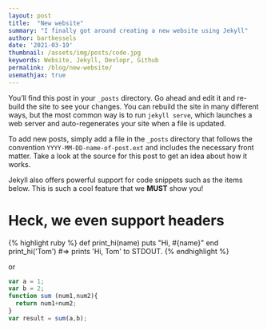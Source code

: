 ```yaml
---
layout: post
title:  "New website"
summary: "I finally got around creating a new website using Jekyll"
author: bartkessels
date: '2021-03-19'
thumbnail: /assets/img/posts/code.jpg
keywords: Website, Jekyll, Devlopr, Github
permalink: /blog/new-website/
usemathjax: true
---
```



You’ll find this post in your `_posts` directory. Go ahead and edit it and re-build the site to see your changes. You can rebuild the site in many different ways, but the most common way is to run `jekyll serve`, which launches a web server and auto-regenerates your site when a file is updated.

To add new posts, simply add a file in the `_posts` directory that follows the convention `YYYY-MM-DD-name-of-post.ext` and includes the necessary front matter. Take a look at the source for this post to get an idea about how it works.

Jekyll also offers powerful support for code snippets such as the items below. This is such a cool feature that we __MUST__ show you!

# Heck, we even support headers

{% highlight ruby %}
def print_hi(name)
  puts "Hi, #{name}"
end
print_hi('Tom')
#=> prints 'Hi, Tom' to STDOUT.
{% endhighlight %}

or

```javascript
var a = 1;
var b = 2;
function sum (num1,num2){
  return num1+num2;
}
var result = sum(a,b);
```
